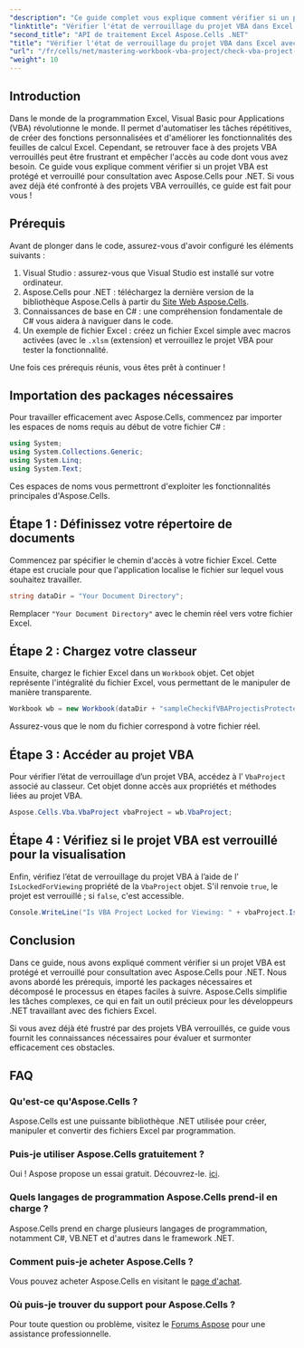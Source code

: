 ```yaml
---
"description": "Ce guide complet vous explique comment vérifier si un projet VBA dans Excel est verrouillé pour consultation grâce à la puissante bibliothèque Aspose.Cells pour .NET. Idéal pour les développeurs .NET et les utilisateurs d'Excel."
"linktitle": "Vérifier l'état de verrouillage du projet VBA dans Excel avec Aspose.Cells"
"second_title": "API de traitement Excel Aspose.Cells .NET"
"title": "Vérifier l'état de verrouillage du projet VBA dans Excel avec Aspose.Cells"
"url": "/fr/cells/net/mastering-workbook-vba-project/check-vba-project-lock-status/"
"weight": 10
---
```


## Introduction

Dans le monde de la programmation Excel, Visual Basic pour Applications (VBA) révolutionne le monde. Il permet d'automatiser les tâches répétitives, de créer des fonctions personnalisées et d'améliorer les fonctionnalités des feuilles de calcul Excel. Cependant, se retrouver face à des projets VBA verrouillés peut être frustrant et empêcher l'accès au code dont vous avez besoin. Ce guide vous explique comment vérifier si un projet VBA est protégé et verrouillé pour consultation avec Aspose.Cells pour .NET. Si vous avez déjà été confronté à des projets VBA verrouillés, ce guide est fait pour vous !

## Prérequis

Avant de plonger dans le code, assurez-vous d'avoir configuré les éléments suivants :

1. Visual Studio : assurez-vous que Visual Studio est installé sur votre ordinateur.
2. Aspose.Cells pour .NET : téléchargez la dernière version de la bibliothèque Aspose.Cells à partir du [Site Web Aspose.Cells](https://releases.aspose.com/cells/net/).
3. Connaissances de base en C# : une compréhension fondamentale de C# vous aidera à naviguer dans le code.
4. Un exemple de fichier Excel : créez un fichier Excel simple avec macros activées (avec le `.xlsm` (extension) et verrouillez le projet VBA pour tester la fonctionnalité.

Une fois ces prérequis réunis, vous êtes prêt à continuer !

## Importation des packages nécessaires

Pour travailler efficacement avec Aspose.Cells, commencez par importer les espaces de noms requis au début de votre fichier C# :

```csharp
using System;
using System.Collections.Generic;
using System.Linq;
using System.Text;
```

Ces espaces de noms vous permettront d'exploiter les fonctionnalités principales d'Aspose.Cells.

## Étape 1 : Définissez votre répertoire de documents

Commencez par spécifier le chemin d'accès à votre fichier Excel. Cette étape est cruciale pour que l'application localise le fichier sur lequel vous souhaitez travailler.

```csharp
string dataDir = "Your Document Directory";
```

Remplacer `"Your Document Directory"` avec le chemin réel vers votre fichier Excel.

## Étape 2 : Chargez votre classeur

Ensuite, chargez le fichier Excel dans un `Workbook` objet. Cet objet représente l'intégralité du fichier Excel, vous permettant de le manipuler de manière transparente.

```csharp
Workbook wb = new Workbook(dataDir + "sampleCheckifVBAProjectisProtected.xlsm");
```

Assurez-vous que le nom du fichier correspond à votre fichier réel.

## Étape 3 : Accéder au projet VBA

Pour vérifier l’état de verrouillage d’un projet VBA, accédez à l’ `VbaProject` associé au classeur. Cet objet donne accès aux propriétés et méthodes liées au projet VBA.

```csharp
Aspose.Cells.Vba.VbaProject vbaProject = wb.VbaProject;
```

## Étape 4 : Vérifiez si le projet VBA est verrouillé pour la visualisation

Enfin, vérifiez l’état de verrouillage du projet VBA à l’aide de l’ `IsLockedForViewing` propriété de la `VbaProject` objet. S'il renvoie `true`, le projet est verrouillé ; si `false`, c'est accessible.

```csharp
Console.WriteLine("Is VBA Project Locked for Viewing: " + vbaProject.IsLockedForViewing);
```

## Conclusion

Dans ce guide, nous avons expliqué comment vérifier si un projet VBA est protégé et verrouillé pour consultation avec Aspose.Cells pour .NET. Nous avons abordé les prérequis, importé les packages nécessaires et décomposé le processus en étapes faciles à suivre. Aspose.Cells simplifie les tâches complexes, ce qui en fait un outil précieux pour les développeurs .NET travaillant avec des fichiers Excel.

Si vous avez déjà été frustré par des projets VBA verrouillés, ce guide vous fournit les connaissances nécessaires pour évaluer et surmonter efficacement ces obstacles.

## FAQ

### Qu'est-ce qu'Aspose.Cells ?

Aspose.Cells est une puissante bibliothèque .NET utilisée pour créer, manipuler et convertir des fichiers Excel par programmation.

### Puis-je utiliser Aspose.Cells gratuitement ?

Oui ! Aspose propose un essai gratuit. Découvrez-le. [ici](https://releases.aspose.com/).

### Quels langages de programmation Aspose.Cells prend-il en charge ?

Aspose.Cells prend en charge plusieurs langages de programmation, notamment C#, VB.NET et d'autres dans le framework .NET.

### Comment puis-je acheter Aspose.Cells ?

Vous pouvez acheter Aspose.Cells en visitant le [page d'achat](https://purchase.aspose.com/buy).

### Où puis-je trouver du support pour Aspose.Cells ?

Pour toute question ou problème, visitez le [Forums Aspose](https://forum.aspose.com/c/cells/9) pour une assistance professionnelle.